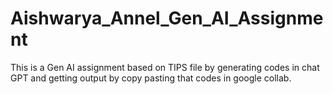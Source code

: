 # Aishwarya_Annel_Gen_AI_Assignment
This is a Gen AI assignment based on TIPS file by generating codes in chat GPT and getting output by copy pasting that codes in google collab.
